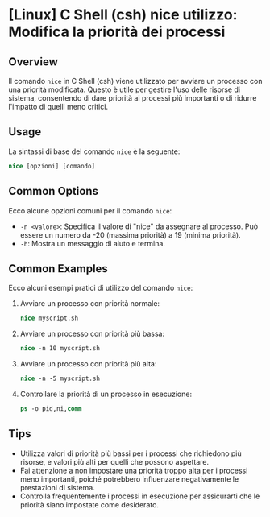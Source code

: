 # [Linux] C Shell (csh) nice utilizzo: Modifica la priorità dei processi

## Overview
Il comando `nice` in C Shell (csh) viene utilizzato per avviare un processo con una priorità modificata. Questo è utile per gestire l'uso delle risorse di sistema, consentendo di dare priorità ai processi più importanti o di ridurre l'impatto di quelli meno critici.

## Usage
La sintassi di base del comando `nice` è la seguente:

```csh
nice [opzioni] [comando]
```

## Common Options
Ecco alcune opzioni comuni per il comando `nice`:

- `-n <valore>`: Specifica il valore di "nice" da assegnare al processo. Può essere un numero da -20 (massima priorità) a 19 (minima priorità).
- `-h`: Mostra un messaggio di aiuto e termina.

## Common Examples
Ecco alcuni esempi pratici di utilizzo del comando `nice`:

1. Avviare un processo con priorità normale:
   ```csh
   nice myscript.sh
   ```

2. Avviare un processo con priorità più bassa:
   ```csh
   nice -n 10 myscript.sh
   ```

3. Avviare un processo con priorità più alta:
   ```csh
   nice -n -5 myscript.sh
   ```

4. Controllare la priorità di un processo in esecuzione:
   ```csh
   ps -o pid,ni,comm
   ```

## Tips
- Utilizza valori di priorità più bassi per i processi che richiedono più risorse, e valori più alti per quelli che possono aspettare.
- Fai attenzione a non impostare una priorità troppo alta per i processi meno importanti, poiché potrebbero influenzare negativamente le prestazioni di sistema.
- Controlla frequentemente i processi in esecuzione per assicurarti che le priorità siano impostate come desiderato.